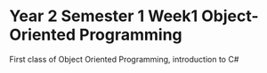 # Year 2 Semester 1 Week1 Object-Oriented Programming
First class of Object Oriented Programming, introduction to C#
